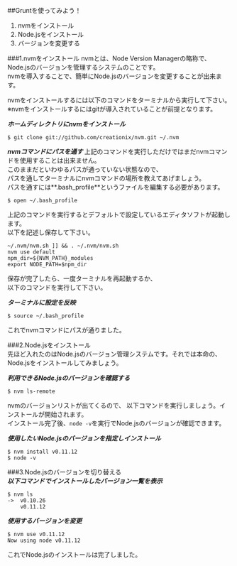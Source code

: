 ##Gruntを使ってみよう！
  1. nvmをインストール
  1. Node.jsをインストール
  1. バージョンを変更する

###1.nvmをインストール
nvmとは、Node Version Managerの略称で、Node.jsのバージョンを管理するシステムのことです。  
nvmを導入することで、簡単にNode.jsのバージョンを変更することが出来ます。

nvmをインストールするには以下のコマンドをターミナルから実行して下さい。  
※nvmをインストールするにはgitが導入されていることが前提となります。  

***ホームディレクトリにnvmをインストール***  
```
$ git clone git://github.com/creationix/nvm.git ~/.nvm
```  

***nvmコマンドにパスを通す***
上記のコマンドを実行しただけではまだnvmコマンドを使用することは出来ません。  
このままだといわゆるパスが通っていない状態なので、  
パスを通してターミナルにnvmコマンドの場所を教えてあげましょう。  
パスを通すには**.bash_profile**というファイルを編集する必要があります。
  
```
$ open ~/.bash_profile
```

上記のコマンドを実行するとデフォルトで設定しているエディタソフトが起動します。  
以下を記述し保存して下さい。

```
~/.nvm/nvm.sh ]] && . ~/.nvm/nvm.sh
nvm use default
npm_dir=${NVM_PATH}_modules
export NODE_PATH=$npm_dir
```

保存が完了したら、一度ターミナルを再起動するか、  
以下のコマンドを実行して下さい。

***ターミナルに設定を反映***
```
$ source ~/.bash_profile
```

これでnvmコマンドにパスが通りました。  

###2.Node.jsをインストール  
先ほど入れたのはNode.jsのバージョン管理システムです。それでは本命の、Node.jsをインストールしてみましょう。  

***利用できるNode.jsのバージョンを確認する***
```
$ nvm ls-remote
```

nvmのバージョンリストが出てくるので、
以下コマンドを実行しましょう。インストールが開始されます。  
インストール完了後、```node -v```を実行でNode.jsのバージョンが確認できます。

***使用したいNode.jsのバージョンを指定しインストール*** 
```
$ nvm install v0.11.12
$ node -v
```

###3.Node.jsのバージョンを切り替える  
***以下コマンドでインストールしたバージョン一覧を表示***
```
$ nvm ls
->  v0.10.26
    v0.11.12
```

***使用するバージョンを変更***
```
$ nvm use v0.11.12
Now using node v0.11.12
```  

これでNode.jsのインストールは完了しました。
